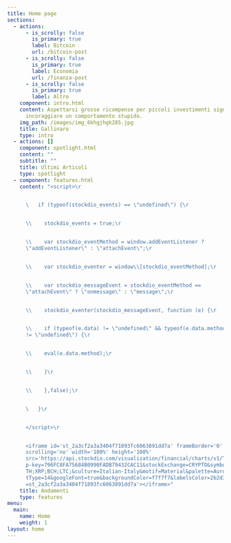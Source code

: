 ```yaml
---
title: Home page
sections:
  - actions:
      - is_scrolly: false
        is_primary: true
        label: Bitcoin
        url: /bitcoin-post
      - is_scrolly: false
        is_primary: true
        label: Economia
        url: /finanza-post
      - is_scrolly: false
        is_primary: true
        label: Altro
    component: intro.html
    content: Aspettarsi grosse ricompense per piccoli investimenti significa
      incoraggiare un comportamento stupido.
    img_path: /images/img_6khgjhgk285.jpg
    title: Gallinaro
    type: intro
  - actions: []
    component: spotlight.html
    content: ""
    subtitle: ""
    title: Ultimi Articoli
    type: spotlight
  - component: features.html
    content: "<script>\r


      \   if (typeof(stockdio_events) == \"undefined\") {\r


      \\    stockdio_events = true;\r


      \\    var stockdio_eventMethod = window.addEventListener ?
      \"addEventListener\" : \"attachEvent\";\r


      \\    var stockdio_eventer = window\\[stockdio_eventMethod];\r


      \\    var stockdio_messageEvent = stockdio_eventMethod ==
      \"attachEvent\" ? \"onmessage\" : \"message\";\r


      \\    stockdio_eventer(stockdio_messageEvent, function (e) {\r


      \\    if (typeof(e.data) != \"undefined\" && typeof(e.data.method)
      != \"undefined\") {\r


      \\    eval(e.data.method);\r


      \\    }\r


      \\    },false);\r


      \   }\r


      </script>\r


      <iframe id='st_2a3cf2a3a3404f71893fc6063891dd7a' frameBorder='0'
      scrolling='no' width='100%' height='100%'
      src='https://api.stockdio.com/visualization/financial/charts/v1/Ticker?ap\
      p-key=796FC8FA75684B0990FADB79432CAC11&stockExchange=CRYPTO&symbols=BTC;E\
      TH;XRP;BCH;LTC;&culture=Italian-Italy&motif=Material&palette=Aurora&layou\
      tType=14&googleFont=true&backgroundColor=f7f7f7&labelsColor=2b2d30&onload\
      =st_2a3cf2a3a3404f71893fc6063891dd7a'></iframe>"
    title: Andamenti
    type: features
menu:
  main:
    name: Home
    weight: 1
layout: home
---
```

